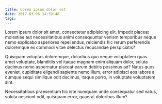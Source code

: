 ```yaml
---
title: Lorem ipsum dolor est
date: 2017-03-06 14:59:48
tags:
---
```

Lorem ipsum dolor sit amet, consectetur adipisicing elit. Impedit placeat molestiae aut necessitatibus animi consequuntur veniam temporibus neque nemo explicabo asperiores repellendus, reiciendis hic rerum perferendis doloremque ex commodi vitae delectus recusandae perspiciatis?

Quisquam voluptas doloremque, doloribus quo neque voluptatem quas amet voluptate, blanditiis vel itaque magnam enim aliquam dolor, soluta ducimus nemo aspernatur placeat earum debitis possimus ad? Natus quos eveniet, cupiditate eligendi sapiente nemo illum, error adipisci eos labore a cumque sequi similique odit ducimus, itaque porro, in voluptate voluptatem sint.

Necessitatibus praesentium hic iste numquam unde consequatur sed natus, soluta nesciunt odit, quisquam error, quaerat doloribus illum?